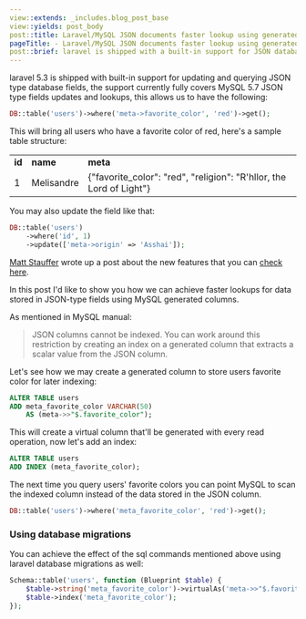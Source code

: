 ```yaml
---
view::extends: _includes.blog_post_base
view::yields: post_body
post::title: Laravel/MySQL JSON documents faster lookup using generated columns
pageTitle: - Laravel/MySQL JSON documents faster lookup using generated columns
post::brief: laravel is shipped with a built-in support for JSON database fields, in this post we'll discover how to achieve faster lookup
---
```


laravel 5.3 is shipped with built-in support for updating and querying JSON type database fields, the support currently fully covers MySQL 5.7 JSON type fields updates and lookups, this allows us to have the following:

```php
DB::table('users')->where('meta->favorite_color', 'red')->get();
```

This will bring all users who have a favorite color of red, here's a sample table structure:

<table class="table table-bordered table-condensed">
<tr>
	<td><strong>id</strong></td>
	<td><strong>name</strong></td>
	<td><strong>meta</strong></td>
</tr>
<tr>
	<td>1</td>
	<td> Melisandre </td>
	<td>{"favorite_color": "red", "religion": "R'hllor, the Lord of Light"}</td>
</tr>
</table>

You may also update the field like that:

```php
DB::table('users')
    ->where('id', 1)
    ->update(['meta->origin' => 'Asshai']);
```

[Matt Stauffer](https://twitter.com/stauffermatt) wrote up a post about the new features that you can [check here](https://mattstauffer.co/blog/new-json-column-where-and-update-syntax-in-laravel-5-3).

In this post I'd like to show you how we can achieve faster lookups for data stored in JSON-type fields using MySQL generated columns.

As mentioned in MySQL manual:

> JSON columns cannot be indexed. You can work around this restriction by creating an index on a generated column that extracts a scalar value from the JSON column.

Let's see how we may create a generated column to store users favorite color for later indexing:

```sql
ALTER TABLE users 
ADD meta_favorite_color VARCHAR(50) 
    AS (meta->>"$.favorite_color");
```

This will create a virtual column that'll be generated with every read operation, now let's add an index:

```sql
ALTER TABLE users 
ADD INDEX (meta_favorite_color);
```

The next time you query users' favorite colors you can point MySQL to scan the indexed column instead of the data stored in the JSON column.

```php
DB::table('users')->where('meta_favorite_color', 'red')->get();
```

### Using database migrations

You can achieve the effect of the sql commands mentioned above using laravel database migrations as well:

```php
Schema::table('users', function (Blueprint $table) {
    $table->string('meta_favorite_color')->virtualAs('meta->>"$.favorite_color"');
    $table->index('meta_favorite_color');
});
```
